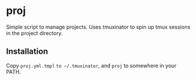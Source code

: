 proj
====

Simple script to manage projects. Uses tmuxinator to spin up tmux sessions in the project directory.

Installation
------------

Copy `proj.yml.tmpl` `to ~/.tmuxinator`, and `proj` to somewhere in your PATH.
